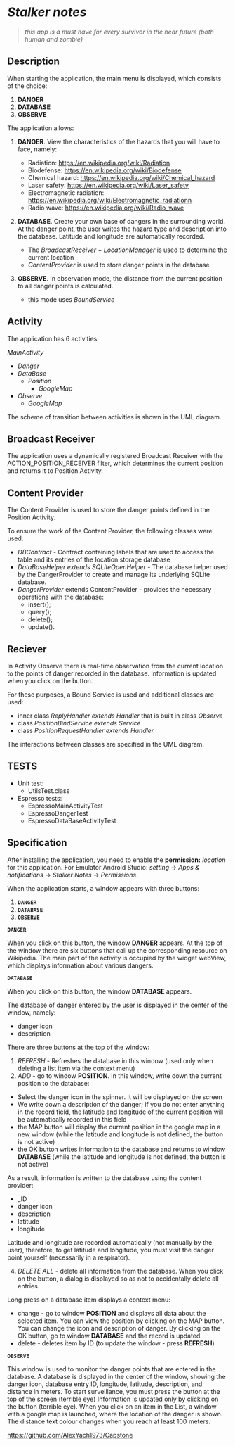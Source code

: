 # ***Stalker notes***
>*this app is a must have for every survivor in the near future (both human and zombie)*
## **Description**
When starting the application, the main menu is displayed, which consists of the choice:
1. **DANGER**
2. **DATABASE**
3. **OBSERVE**

The application allows:
1. **DANGER**. View the characteristics of the hazards that you will have to face, namely:
   * Radiation: https://en.wikipedia.org/wiki/Radiation
   * Biodefense: https://en.wikipedia.org/wiki/Biodefense
   * Chemical hazard: https://en.wikipedia.org/wiki/Chemical_hazard
   * Laser safety: https://en.wikipedia.org/wiki/Laser_safety
   * Electromagnetic radiation: https://en.wikipedia.org/wiki/Electromagnetic_radiationn
   * Radio wave: https://en.wikipedia.org/wiki/Radio_wave
     
2. **DATABASE**. Create your own base of dangers in the surrounding world.
At the danger point, the user writes the hazard type and description into the database. Latitude and longitude are automatically recorded. 
   + The *BroadcastReceiver* + *LocationManager* is used to determine the current location
   + *ContentProvider* is used to store danger points in the database
3. **OBSERVE**. In observation mode, the distance from the current position to all danger points is calculated.
   + this mode uses *BoundService*
   
## **Activity**
The application has 6 activities

   *MainActivity*
   + *Danger*
   + *DataBase*
       - *Position*
           - *GoogleMap*
   +  *Observe*
         - *GoogleMap*


The scheme of transition between activities is shown in the UML diagram.

## **Broadcast Receiver**
The application uses a dynamically registered Broadcast Receiver with the ACTION_POSITION_RECEIVER filter, which determines the current position and returns it to Position Activity.

## **Content Provider**
The Content Provider is used to store the danger points defined in the Position Activity. 

To ensure the work of the Content Provider, the following classes were used:
  + *DBContract* - Contract containing labels that are used to access the table and its entries of the location storage database
  + *DataBaseHelper extends SQLiteOpenHelper* - The database helper used by the DangerProvider to create and manage its underlying SQLite database.
  +  *DangerProvider* extends ContentProvider - provides the necessary operations with the database:
     - insert();
     - query();
     - delete();
     - update().
 
 ## **Reciever**
In Activity Observe there is real-time observation from the current location to the points of danger recorded in the database. Information is updated when you click on the button. 

For these purposes, a Bound Service is used and additional classes are used:
  + inner class *ReplyHandler extends Handler* that is built in class *Observe*
  + class *PositionBindService extends Service*
  + class *PositionRequestHandler extends Handler*

The interactions between classes are specified in the UML diagram.

## **TESTS**
  + Unit test:
    - UtilsTest.class
  + Espresso tests:
    - EspressoMainActivityTest
    - EspressoDangerTest
    - EspressoDataBaseActivityTest


## **Specification**

After installing the application, you need to enable the **permission:** *location* for this application.
For Emulator Android Studio: *setting* -> *Apps & notifications* -> *Stalker Notes* -> *Permissions*.

When the application starts, a window appears with three buttons:
1. **`DANGER`**
2. **`DATABASE`**
3. **`OBSERVE`**


**`DANGER`**

When you click on this button, the window **DANGER** appears.
At the top of the window there are six buttons that call up the corresponding resource on Wikipedia.
The main part of the activity is occupied by the widget webView, which displays information about various dangers.

**`DATABASE`**

When you click on this button, the window **DATABASE** appears.

The database of danger entered by the user is displayed in the center of the window, namely:
  + danger icon
  + description

There are three buttons at the top of the window:
1. *REFRESH* - Refreshes the database in this window (used only when deleting a list item via the context menu)
2. *ADD* - go to window **POSITION**. In this window, write down the current position to the database:
  + Select the danger icon in the spinner. It will be displayed on the screen
  + We write down a description of the danger; if you do not enter anything in the record field, the latitude and longitude of the current position will be automatically recorded in this field
  + the MAP button will display the current position in the google map in a new window (while the latitude and longitude is not defined, the button is not active)
  + the OK button writes information to the database and returns to window **DATABASE** (while the latitude and longitude is not defined, the button is not active)
  
  As a result, information is written to the database using the content provider:
   + _ID
   + danger icon
   + description
   + latitude
   + longitude
  
  Latitude and longitude are recorded automatically (not manually by the user), therefore, to get latitude and longitude, you must visit the danger point yourself (necessarily in a respirator).
  
4. *DELETE ALL* - delete all information from the database. When you click on the button, a dialog is displayed so as not to accidentally delete all entries.

Long press on a database item displays a context menu:
  + change - go to window **POSITION** and displays all data about the selected item. You can view the position by clicking on the MAP button. You can change the icon and description of danger. By clicking on the OK button, go to window **DATABASE** and the record is updated.
  + delete - deletes item by ID (to update the window - press **REFRESH**)



**`OBSERVE`**

This window is used to monitor the danger points that are entered in the database. A database is displayed in the center of the window, showing the danger icon, database entry ID, longitude, latitude, description, and distance in meters. To start surveillance, you must press the button at the top of the screen (terrible eye)
Information is updated only by clicking on the button (terrible eye). When you click on an item in the List, a window with a google map is launched, where the location of the danger is shown. The distance text colour changes when you reach at least 100 meters. 




https://github.com/AlexYach1973/Capstone
